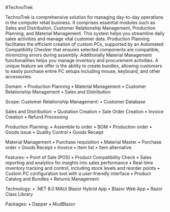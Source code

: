 #TechnoTrek

TechnoTrek is comprehensive solution for managing day-to-day operations in the computer 
retail business. It comprises essential modules such as Sales and Distribution, Customer 
Relationship Management, Production Planning, and Material Management. This system 
helps you streamline daily sales activities and manage vital customer data. Production 
Planning facilitates the efficient creation of custom PCs, supported by an Automated 
Compatibility Checker that ensures selected components are compatible, minimizing errors 
during assembly. Additionally Material Management functionalities helps you manage 
inventory and procurement activities. A unique feature we offer is the ability to create 
bundles, allowing customers to easily purchase entire PC setups including mouse, keyboard, 
and other accessories. 

Domain: 
  • Production Planning 
  • Material Management 
  • Customer Relationship Management 
  • Sales and Distribution
  
Scope: 
  Customer Relationship Management: 
    • Customer Database
    
  Sales and Distribution: 
    • Quotation Creation 
    • Sale Order Creation 
    • Invoice Creation 
    • Refund Processing 
    
  Production Planning: 
    • Assemble to order 
    • BOM 
    • Production order
    • Goods issue
    • Quality Control
    • Goods Receipt
    
  Material Management
    • Purchase requisition 
    • Material Master 
    • Purchase order 
    • Goods Receipt 
    • Invoice 
    • Item list 
    • Item alternative 

Features: 
  • Point of Sale (POS) 
  • Product Compatibility Check 
  • Sales reporting and analytics for insights into sales performance 
  • Real-time inventory tracking and control, including stock levels and reorder points 
  • Custom PC configuration tool with a user-friendly interface 
  • Product Catalog and Bundles 
  • Returns Management

Technology: 
  • .NET 8.0 MAUI Blazor Hybrid App 
  • Blazor Web App 
  • Razor Class Library 

Packages: 
  • Dapper
  • MudBlazor
